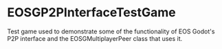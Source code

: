 # EOSGP2PInterfaceTestGame
Test game used to demonstrate some of the functionality of EOS Godot's P2P interface and the EOSGMultiplayerPeer class that uses it.
